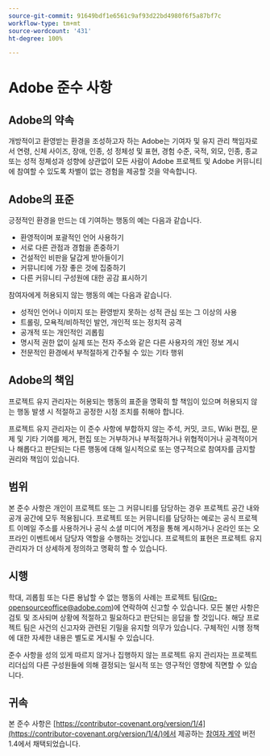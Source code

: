 ```yaml
---
source-git-commit: 91649bdf1e6561c9af93d22bd4980f6f5a87bf7c
workflow-type: tm+mt
source-wordcount: '431'
ht-degree: 100%

---
```

# Adobe 준수 사항

## Adobe의 약속

개방적이고 환영받는 환경을 조성하고자 하는 Adobe는 기여자 및 유지 관리 책임자로서 연령, 신체 사이즈, 장애, 인종, 성 정체성 및 표현, 경험 수준, 국적, 외모, 인종, 종교 또는 성적 정체성과 성향에 상관없이 모든 사람이 Adobe 프로젝트 및 Adobe 커뮤니티에 참여할 수 있도록 차별이 없는 경험을 제공할 것을 약속합니다.

## Adobe의 표준

긍정적인 환경을 만드는 데 기여하는 행동의 예는 다음과 같습니다.

* 환영적이며 포괄적인 언어 사용하기
* 서로 다른 관점과 경험을 존중하기
* 건설적인 비판을 달갑게 받아들이기
* 커뮤니티에 가장 좋은 것에 집중하기
* 다른 커뮤니티 구성원에 대한 공감 표시하기

참여자에게 허용되지 않는 행동의 예는 다음과 같습니다.

* 성적인 언어나 이미지 또는 환영받지 못하는 성적 관심 또는 그 이상의 사용
* 트롤링, 모욕적/비하적인 발언, 개인적 또는 정치적 공격
* 공개적 또는 개인적인 괴롭힘
* 명시적 권한 없이 실제 또는 전자 주소와 같은 다른 사용자의 개인 정보 게시
* 전문적인 환경에서 부적절하게 간주될 수 있는 기타 행위

## Adobe의 책임

프로젝트 유지 관리자는 허용되는 행동의 표준을 명확히 할 책임이 있으며 허용되지 않는 행동 발생 시 적절하고 공정한 시정 조치를 취해야 합니다.

프로젝트 유지 관리자는 이 준수 사항에 부합하지 않는 주석, 커밋, 코드, Wiki 편집, 문제 및 기타 기여를 제거, 편집 또는 거부하거나 부적절하거나 위협적이거나 공격적이거나 해롭다고 판단되는 다른 행동에 대해 일시적으로 또는 영구적으로 참여자를 금지할 권리와 책임이 있습니다.

## 범위

본 준수 사항은 개인이 프로젝트 또는 그 커뮤니티를 담당하는 경우 프로젝트 공간 내와 공개 공간에 모두 적용됩니다. 프로젝트 또는 커뮤니티를 담당하는 예로는 공식 프로젝트 이메일 주소를 사용하거나 공식 소셜 미디어 계정을 통해 게시하거나 온라인 또는 오프라인 이벤트에서 담당자 역할을 수행하는 것입니다. 프로젝트의 표현은 프로젝트 유지 관리자가 더 상세하게 정의하고 명확히 할 수 있습니다.

## 시행

학대, 괴롭힘 또는 다른 용납할 수 없는 행동의 사례는 프로젝트 팀(Grp-opensourceoffice@adobe.com)에 연락하여 신고할 수 있습니다. 모든 불만 사항은 검토 및 조사되며 상황에 적절하고 필요하다고 판단되는 응답을 할 것입니다. 해당 프로젝트 팀은 사건의 신고자와 관련된 기밀을 유지할 의무가 있습니다.
구체적인 시행 정책에 대한 자세한 내용은 별도로 게시될 수 있습니다.

준수 사항을 성의 있게 따르지 않거나 집행하지 않는 프로젝트 유지 관리자는 프로젝트 리더십의 다른 구성원들에 의해 결정되는 일시적 또는 영구적인 영향에 직면할 수 있습니다.

## 귀속

본 준수 사항은 [https://contributor-covenant.org/version/1/4](https://contributor-covenant.org/version/1/4/)에서 제공하는 [참여자 계약](https://contributor-covenant.org) 버전 1.4에서 채택되었습니다.
